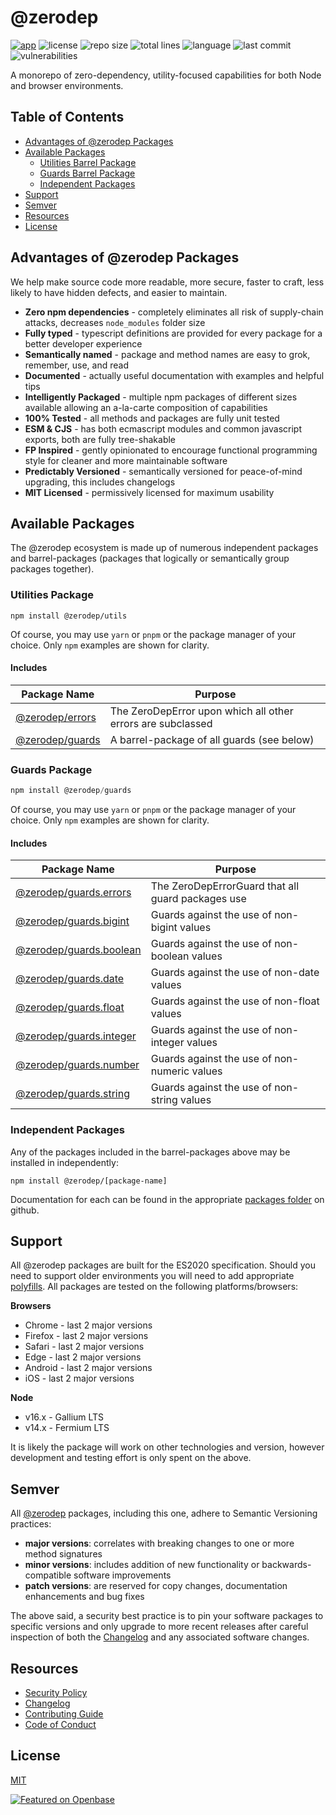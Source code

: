# @zerodep

[![app](https://img.shields.io/badge/app-%40zerodep-orange?style=flat-square)](https://www.npmjs.com/package/@zerodep/app) ![license](https://img.shields.io/github/license/cdepage/zerodep?style=flat-square) ![repo size](https://img.shields.io/github/repo-size/cdepage/zerodep?style=flat-square) ![total lines](https://img.shields.io/tokei/lines/github/cdepage/zerodep?style=flat-square) ![language](https://img.shields.io/github/languages/top/cdepage/zerodep?style=flat-square) ![last commit](https://img.shields.io/github/last-commit/cdepage/zerodep?style=flat-square) ![vulnerabilities](https://img.shields.io/snyk/vulnerabilities/github/cdepage/zerodep?style=flat-square)

A monorepo of zero-dependency, utility-focused capabilities for both Node and browser environments.

## Table of Contents

- [Advantages of @zerodep Packages](#advantages-of-zerodep-packages)
- [Available Packages](#available-packages)
  - [Utilities Barrel Package](#utilities-package)
  - [Guards Barrel Package](#guards-package)
  - [Independent Packages](#independent-packages)
- [Support](#support)
- [Semver](#semver)
- [Resources](#resources)
- [License](#license)

## Advantages of @zerodep Packages

We help make source code more readable, more secure, faster to craft, less likely to have hidden defects, and easier to maintain.

- **Zero npm dependencies** - completely eliminates all risk of supply-chain attacks, decreases `node_modules` folder size
- **Fully typed** - typescript definitions are provided for every package for a better developer experience
- **Semantically named** - package and method names are easy to grok, remember, use, and read
- **Documented** - actually useful documentation with examples and helpful tips
- **Intelligently Packaged** - multiple npm packages of different sizes available allowing an a-la-carte composition of capabilities
- **100% Tested** - all methods and packages are fully unit tested
- **ESM & CJS** - has both ecmascript modules and common javascript exports, both are fully tree-shakable
- **FP Inspired** - gently opinionated to encourage functional programming style for cleaner and more maintainable software
- **Predictably Versioned** - semantically versioned for peace-of-mind upgrading, this includes changelogs
- **MIT Licensed** - permissively licensed for maximum usability

## Available Packages

The @zerodep ecosystem is made up of numerous independent packages and barrel-packages (packages that logically or semantically group packages together).

### Utilities Package

```
npm install @zerodep/utils
```

Of course, you may use `yarn` or `pnpm` or the package manager of your choice. Only `npm` examples are shown for clarity.

#### Includes

| Package Name | Purpose |
| --- | --- |
| [@zerodep/errors](https://github.com/cdepage/zerodep/tree/main/packages/errors) | The ZeroDepError upon which all other errors are subclassed |
| [@zerodep/guards](https://github.com/cdepage/zerodep/tree/main/packages/guards) | A barrel-package of all guards (see below) |

### Guards Package

```typescript
npm install @zerodep/guards
```

Of course, you may use `yarn` or `pnpm` or the package manager of your choice. Only `npm` examples are shown for clarity.

#### Includes

| Package Name | Purpose |
| --- | --- |
| [@zerodep/guards.errors](https://github.com/cdepage/zerodep/tree/main/packages/guards.errors) | The ZeroDepErrorGuard that all guard packages use |
| [@zerodep/guards.bigint](https://github.com/cdepage/zerodep/tree/main/packages/guards.bigint) | Guards against the use of non-bigint values |
| [@zerodep/guards.boolean](https://github.com/cdepage/zerodep/tree/main/packages/guards.boolean) | Guards against the use of non-boolean values |
| [@zerodep/guards.date](https://github.com/cdepage/zerodep/tree/main/packages/guards.date) | Guards against the use of non-date values |
| [@zerodep/guards.float](https://github.com/cdepage/zerodep/tree/main/packages/guards.float) | Guards against the use of non-float values |
| [@zerodep/guards.integer](https://github.com/cdepage/zerodep/tree/main/packages/guards.integer) | Guards against the use of non-integer values |
| [@zerodep/guards.number](https://github.com/cdepage/zerodep/tree/main/packages/guards.number) | Guards against the use of non-numeric values |
| [@zerodep/guards.string](https://github.com/cdepage/zerodep/tree/main/packages/guards.string) | Guards against the use of non-string values |

### Independent Packages

Any of the packages included in the barrel-packages above may be installed in independently:

```
npm install @zerodep/[package-name]
```

Documentation for each can be found in the appropriate [packages folder](https://github.com/cdepage/zerodep/tree/main/packages) on github.

## Support

All @zerodep packages are built for the ES2020 specification. Should you need to support older environments you will need to add appropriate [polyfills](https://developer.mozilla.org/en-US/docs/Glossary/Polyfill). All packages are tested on the following platforms/browsers:

**Browsers**

- Chrome - last 2 major versions
- Firefox - last 2 major versions
- Safari - last 2 major versions
- Edge - last 2 major versions
- Android - last 2 major versions
- iOS - last 2 major versions

**Node**

- v16.x - Gallium LTS
- v14.x - Fermium LTS

It is likely the package will work on other technologies and version, however development and testing effort is only spent on the above.

## Semver

All [@zerodep](https://github.com/cdepage/zerodep) packages, including this one, adhere to Semantic Versioning practices:

- **major versions**: correlates with breaking changes to one or more method signatures
- **minor versions**: includes addition of new functionality or backwards-compatible software improvements
- **patch versions**: are reserved for copy changes, documentation enhancements and bug fixes

The above said, a security best practice is to pin your software packages to specific versions and only upgrade to more recent releases after careful inspection of both the [Changelog](https://github.com/cdepage/zerodep/blob/main/packages/errors/CHANGELOG.md) and any associated software changes.

## Resources

- [Security Policy](https://github.com/cdepage/zerodep/blob/main/SECURITY.md)
- [Changelog](https://github.com/cdepage/zerodep/blob/main/CHANGELOG.md)
- [Contributing Guide](https://github.com/cdepage/zerodep/blob/main/CONTRIBUTING.md)
- [Code of Conduct](https://github.com/cdepage/zerodep/blob/main/CODE_OF_CONDUCT.md)

## License

[MIT](https://github.com/cdepage/zerodep/blob/main/LICENSE)

[![Featured on Openbase](https://badges.openbase.com/js/featured/@zerodep/app.svg?token=QSW0lJRrUeHfHxmJXb8KRVIgJeTWw4fr0qGFktUpTgY=)](https://openbase.com/js/@zerodep/app?utm_source=embedded&amp;utm_medium=badge&amp;utm_campaign=rate-badge)
